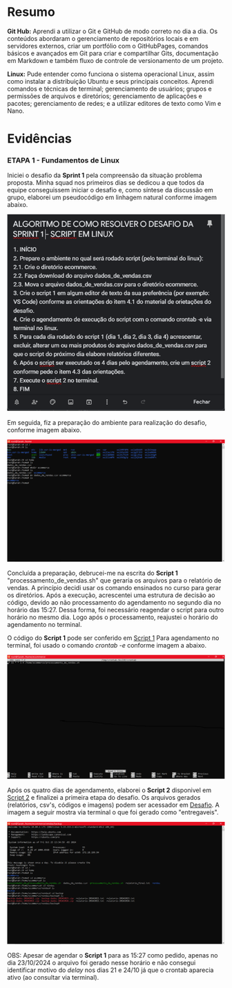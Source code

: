 # Resumo

**Git Hub:** Aprendi a utilizar o Git e GitHub de modo correto no dia a dia.  Os conteúdos abordaram o gerenciamento de repositórios locais e em servidores  externos, criar um portfólio com o GitHubPages, comandos básicos e avançados  em Git para criar e compartilhar Gits, documentação em Markdown e também fluxo  de controle de versionamento de um projeto. 

**Linux:** Pude entender como funciona o sistema operacional Linux, assim como  instalar a distribuição Ubuntu e seus principais conceitos. Aprendi comandos e  técnicas de terminal; gerenciamento de usuários; grupos e permissões de arquivos e  diretórios; gerenciamento de aplicações e pacotes; gerenciamento de redes;  e a utilizar editores de texto como Vim e Nano.   


# Evidências

### ETAPA 1 - Fundamentos de Linux 
Iniciei o desafio da **Sprint 1** pela compreensão da situação problema proposta.  Minha squad nos primeiros dias se dedicou a que todos da equipe conseguissem  iniciar o desafio e, como síntese da discussão em grupo, elaborei um pseudocódigo em linhagem natural conforme imagem abaixo. 

![Evidencia 1](Evidencias/pseudocodigo.png)

Em seguida, fiz a preparação do ambiente para realização do desafio, conforme imagem abaixo.  

![Evidencia 2](Evidencias/preparacao.png)

Concluída a preparação, debrucei-me na escrita do **Script 1** "processamento_de_vendas.sh" que geraria os arquivos para o relatório de vendas.  A princípio decidi usar os comando ensinados no curso para gerar os diretórios.  Após a execução, acrescentei uma estrutura de decisão ao código, devido ao não processamento do agendamento no segundo dia no horário das 15:27.  Dessa forma, foi necessário reagendar o script para outro horário no mesmo dia.  Logo após o processamento, reajustei o horário do agendamento no terminal. 

O código do **Script 1** pode ser conferido em [Script 1](Desafio/etapa-1)
Para agendamento no terminal, foi usado o comando *crontab -e* conforme imagem a abaixo.

![Evidencia 3](Evidencias/crontabe.png)

Após os quatro dias de agendamento, elaborei o **Script 2** disponivel em [Script 2](Desafio/etapa-1) e finalizei a primeira etapa do desafio.  Os arquivos gerados (relatórios, csv's, códigos e imagens) podem ser acessador em [Desafio](Desafio/etapa-1).  A imagem a seguir mostra via terminal o que foi gerado como "entregaveis".

![Evidencia 4](Evidencias/resultados_desafio.png)

OBS: Apesar de agendar o **Script 1** para as 15:27 como pedido, apenas no dia 23/10/2024  o arquivo foi gerado nesse horário e não consegui identificar motivo do *delay* nos dias 21 e 24/10 já que o crontab aparecia ativo (ao consultar via terminal). 